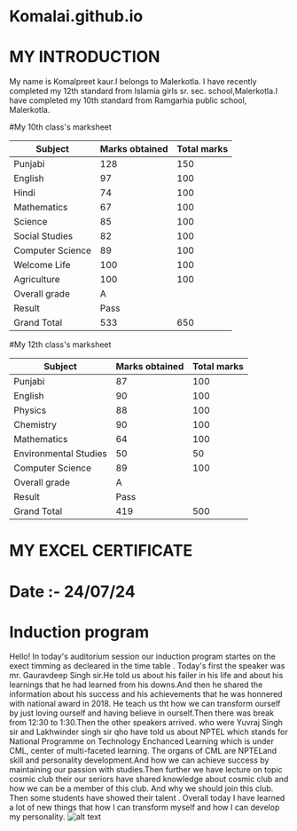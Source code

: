 # Komalai.github.io
# MY INTRODUCTION
My name is Komalpreet kaur.I belongs to Malerkotla. I have recently completed my 12th standard from Islamia girls sr. sec. school,Malerkotla.I have completed my 10th standard from Ramgarhia public school, Malerkotla.


#My 10th class's marksheet 

|Subject| Marks obtained| Total marks|
|-------|---------------|------------|
|Punjabi| 128|150|
|English|97|100|
|Hindi|74|100|
|Mathematics|67|100|
|Science|85|100|
|Social Studies|82|100|
|Computer Science|89|100|
|Welcome Life|100|100|
|Agriculture|100|100|
|Overall grade |A|
|Result|Pass|
|Grand Total|533|650|

#My 12th class's marksheet

|Subject| Marks obtained| Total marks|
|-------|---------------|------------|
|Punjabi| 87|100|
|English|90|100|
|Physics|88|100|
|Chemistry|90|100|
|Mathematics|64|100|
|Environmental Studies|50|50|
|Computer Science| 89|100|
|Overall grade|A|
|Result|Pass|
|Grand Total|419|500|

# MY EXCEL CERTIFICATE 


# Date :- 24/07/24
# Induction program

Hello! In today's auditorium session our induction program startes on the exect timming as decleared in the time table . Today's first the speaker was mr. Gauravdeep Singh sir.He told us about his failer in his life and about his learnings that he had learned from his downs.And then he shared the information about his success and his achievements that he was honnered with national award in 2018. He teach us tht how we can transform ourself by just loving ourself and having believe in ourself.Then there was break from 12:30 to 1:30.Then the other speakers arrived.
who were Yuvraj Singh sir and Lakhwinder
singh sir qho have told us about NPTEL which stands for National Programme on Technology Enchanced Learning which is under CML, center of multi-faceted learning. The organs of CML are NPTELand skill and personality development.And how we can achieve  success by maintaining our passion with studies.Then further we have lecture on topic cosmic club their our seriors have shared knowledge about cosmic club and how we can be a member of this club. And why we should join this club.
Then some students have showed their talent . Overall today I have learned a lot of new things that how I can transform myself and how I can develop my personality.
![alt text](image.jpg)

